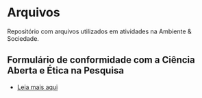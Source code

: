 # Arquivos

Repositório com arquivos utilizados em atividades na Ambiente & Sociedade.


## Formulário de conformidade com a Ciência Aberta e Ética na Pesquisa

- [Leia mais aqui](https://github.com/Ambiente-Sociedade/arquivos/tree/main/conformidade_com_a_ciencia_aberta#readme)
